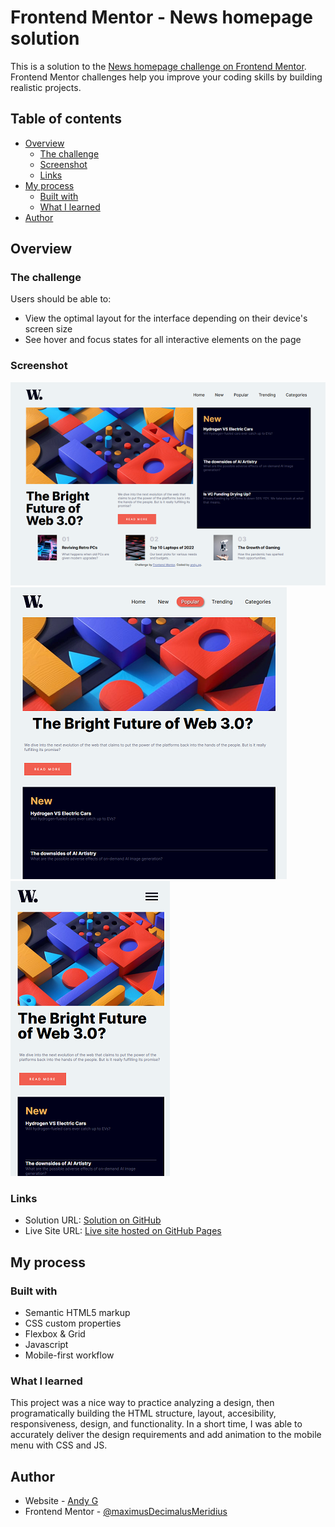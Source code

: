 # Frontend Mentor - News homepage solution

This is a solution to the [News homepage challenge on Frontend Mentor](https://www.frontendmentor.io/challenges/news-homepage-H6SWTa1MFl). Frontend Mentor challenges help you improve your coding skills by building realistic projects. 

## Table of contents

- [Overview](#overview)
  - [The challenge](#the-challenge)
  - [Screenshot](#screenshot)
  - [Links](#links)
- [My process](#my-process)
  - [Built with](#built-with)
  - [What I learned](#what-i-learned)
- [Author](#author)

## Overview

### The challenge

Users should be able to:

- View the optimal layout for the interface depending on their device's screen size
- See hover and focus states for all interactive elements on the page

### Screenshot

![](./assets/readme/desktop-screenshot.png)
![](./assets/readme/tablet-screenshot.png)
![](./assets/readme/mobile-screenshot.png)

### Links

- Solution URL: [Solution on GitHub](https://github.com/maximusDecimalusMeridius/news-homepage)
- Live Site URL: [Live site hosted on GitHub Pages](https://maximusDecimalusMeridius.github.io/news-homepage)

## My process

### Built with

- Semantic HTML5 markup
- CSS custom properties
- Flexbox & Grid
- Javascript
- Mobile-first workflow

### What I learned

This project was a nice way to practice analyzing a design, then programatically building the HTML structure, layout, accesibility, responsiveness, design, and functionality.  In a short time, I was able to accurately deliver the design requirements and add animation to the mobile menu with CSS and JS.

## Author

- Website - [Andy G](https://maximusDecimalusMeridius.github.io/dev-portfolio)
- Frontend Mentor - [@maximusDecimalusMeridius](https://www.frontendmentor.io/profile/maximusDecimalusMeridius)
